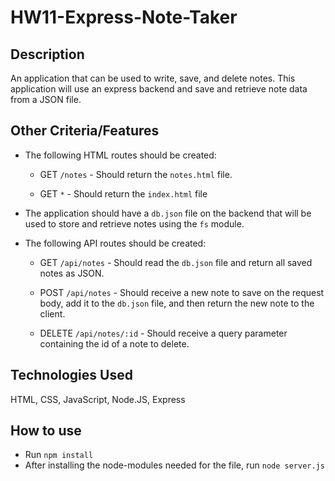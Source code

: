 # HW11-Express-Note-Taker

## Description
An application that can be used to write, save, and delete notes. This application will use an express backend and save and retrieve note data from a JSON file.

## Other Criteria/Features

* The following HTML routes should be created:

  * GET `/notes` - Should return the `notes.html` file.

  * GET `*` - Should return the `index.html` file

* The application should have a `db.json` file on the backend that will be used to store and retrieve notes using the `fs` module.

* The following API routes should be created:

  * GET `/api/notes` - Should read the `db.json` file and return all saved notes as JSON.

  * POST `/api/notes` - Should receive a new note to save on the request body, add it to the `db.json` file, and then return the new note to the client.

  * DELETE `/api/notes/:id` - Should receive a query parameter containing the id of a note to delete. 

## Technologies Used
HTML, CSS, JavaScript, Node.JS, Express

## How to use
* Run ```npm install```
* After installing the node-modules needed for the file, run ```node server.js```

